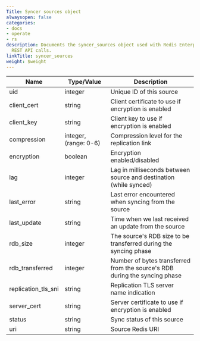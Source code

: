 ```yaml
---
Title: Syncer sources object
alwaysopen: false
categories:
- docs
- operate
- rs
description: Documents the syncer_sources object used with Redis Enterprise Software
  REST API calls.
linkTitle: syncer_sources
weight: $weight
---
```


| Name | Type/Value | Description |
|------|------------|-------------|
| uid | integer | Unique ID of this source |
| client_cert | string | Client certificate to use if encryption is enabled |
| client_key | string | Client key to use if encryption is enabled |
| compression | integer, <nobr>(range: 0-6)</nobr> | Compression level for the replication link |
| encryption | boolean | Encryption enabled/disabled |
| lag | integer | Lag in milliseconds between source and destination (while synced) |
| last_error | string | Last error encountered when syncing from the source |
| last_update | string | Time when we last received an update from the source |
| rdb_size | integer | The source's RDB size to be transferred during the syncing phase |
| rdb_transferred | integer | Number of bytes transferred from the source's RDB during the syncing phase |
| replication_tls_sni | string | Replication TLS server name indication |
| server_cert | string | Server certificate to use if encryption is enabled |
| status | string | Sync status of this source |
| uri | string | Source Redis URI |

